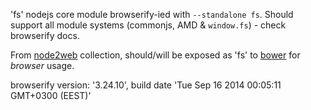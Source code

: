 'fs' nodejs core module browserify-ied with `--standalone fs`. Should support all module systems (commonjs, AMD & `window.fs`) - check browserify docs.

From [node2web](http://github.com/anodynos/node2web) collection,
should/will be exposed as 'fs' to [bower](http://bower.io) for *browser* usage.

browserify version: '3.24.10', build date 'Tue Sep 16 2014 00:05:11 GMT+0300 (EEST)'